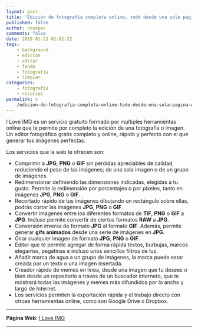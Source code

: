 ```yaml
---
layout: post
title: 'Edición de fotografía completa online, todo desde una sola página web: I Love IMG'
published: false
author: rosepac
comments: false
date: 2019-01-21 01:01:22
tags:
    - background
    - edición
    - editar
    - fondo
    - fotografía
    - limpiar
categories:
    - fotografia
    - recursos
permalink: >
    /edicion-de-fotografia-completa-online-todo-desde-una-sola-pagina-web-i-love-img
---
```

I Love IMG es un servicio gratuito formado por múltiples herramientas online que te permite por completo la edición de una fotografía o imagen. Un editor fotográfico gratis completo y online, rápido y perfecto con el que generar tus imágenes perfectas.

Los servicios que la web te ofrecen son:

  * Comprimir a **JPG**, **PNG** o **GIF** sin pérdidas apreciables de calidad, reduciendo el peso de las imágenes; de una sola imagen o de un grupo de imágenes.
  * Redimensionar definiendo las dimensiones indicadas, elegidas a tu gusto. Permite la redimensión por porcentajes o por píxeles, tanto en imágenes **JPG**, **PNG** o **GIF**.
  * Recortado rápido de tus imágenes dibujando un rectángulo sobre ellas, podrás cortar las imágenes **JPG**, **PNG** o **GIF**.
  * Convertir imágenes entre los diferentes formatos de **TIF**, **PNG** o **GIF** a **JPG**. Incluso permite convertir de ciertos formatos **RAW** a **JPG**.
  * Conversión inversa de formato **JPG** al formato **GIF**. Además, permite generar **gifs animados** desde una serie de imágenes en **JPG**.
  * Girar cualquier imagen de formato **JPG**, **PNG** o **GIF**.
  * Editor que te permite agregar de forma rápida textos, burbujas, marcos elegantes, pegatinas e incluso unos sencillos filtros de luz.
  * Añadir marca de agua a un grupo de imágenes, la marca puede estar creada por un texto o una imagen insertada.
  * Creador rápido de memes en linea, desde una imagen que tu desees o bien desde un repositorio a través de un buscador interneto, que te mostrará todas las imágenes y memes más difundidos por lo ancho y largo de Internet. 
  * Los servicios permiten la exportación rápida y el trabajo directo con otroas herramientas online, como son Google Drive o Dropbox.

* * *

**Página Web**: [I Love IMG][1]

* * *

 [1]: https://kutt.it/iloveimg